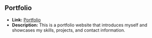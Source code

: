 ## Portfolio

- **Link:** [Portfolio](https://ashishverma4822.github.io/portFolio/)
- **Description:** This is a portfolio website that introduces myself and showcases my skills, projects, and contact information.
